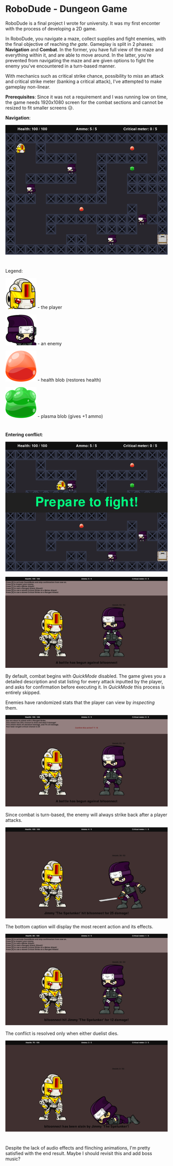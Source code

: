 # RoboDude - Dungeon Game

RoboDude is a final project I wrote for university. It was my first enconter with the process of developing a 2D game.

In RoboDude, you navigate a maze, collect supplies and fight enemies, with the final objective of reaching *the gate*. Gameplay is split in 2 phases: **Navigation** and **Combat**. In the former, you have full view of the maze and everything within it, and are able to move around. In the latter, you're prevented from navigating the maze and are given options to fight the enemy you've encountered in a turn-based manner.

With mechanics such as critical strike chance, possibility to *miss* an attack and critical strike meter (banking a critical attack), I've attempted to make gameplay non-linear.

**Prerequisites**:
Since it was not a requirement and I was running low on time, the game needs 1920x1080 screen for the combat sections and cannot be resized to fit smaller screens 😥.

**Navigation**:

![maze](./media/readme%20imgs/maze.png)

#

Legend:

![player](./media/readme%20imgs/player.png) - the player

![enemy](./media/readme%20imgs/ninja.png) - an enemy

![health blob](./media/readme%20imgs/health.png) - health blob (restores health)

![plasma blob](./media/readme%20imgs/plasma.png) - plasma blob (gives +1 ammo)

#

**Entering conflict**:

![battle](./media/readme%20imgs/prepare.png)

![battle](./media/readme%20imgs/battle.png)

By default, combat begins with *QuickMode* disabled. The game gives you a detailed description and stat listing for every attack inputted by the player, and asks for confirmation before executing it. In *QuickMode* this process is entirely skipped.

Enemies have randomized stats that the player can view by *inspecting* them.

![confirm](./media/readme%20imgs/confirm.png)

Since combat is turn-based, the enemy will always strike back after a player attacks.

![enemy attack](./media/readme%20imgs/enemy_attack.png)

The bottom caption will display the most recent action and its effects.

![mid fight](./media/readme%20imgs/progression.png)

The conflict is resolved only when either duelist dies.

![mid fight](./media/readme%20imgs/victory.png)

#

Despite the lack of audio effects and flinching animations, I'm pretty satisfied with the end result. Maybe I should revisit this and add boss music?

